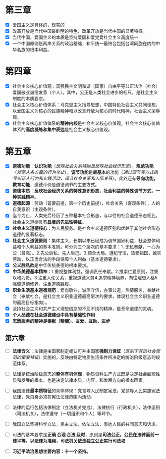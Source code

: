 # 第三章

 - [x] 爱国主义是具体的，现实的
 - [x] 改革开放是当代中国最鲜明的特色，改革开放是当代中国的显著特征。
 - [x] 当代中国，爱国主义的本质是坚持爱国和爱党爱社会主义高度统一
 - [x] 一个中国原则是两岸关系的政治基础，和平统一最符合包括台湾同胞在内的中华名族的根本利益。

# 第四章
 - [x] 社会主义核心价值观：富强民主文明和谐（国家）自由平等公正法治（社会）爱国敬业诚信友善（个人）。其中，公正是人类社会进步的标尺，是社会主义制度的本质要求。
 - [x] 社会主义核心价值体系：马克思主义指导思想，中国特色社会主义共同理想，以爱国主义为核心的民族精神和以改革开放为核心的时代精神，社会主义荣辱观。
 - [x] 社会主义核心价值体系的**精神内核**是社会主义核心价值观，社会主义核心价值体系的**高度凝练和集中表达**是社会主义核心价值观。

# 第五章
- [x] **道德功能**：**认识功能**（*反映社会关系特别是反映社会经济形态*），**规范功能**（*规范人各方面的行为举止*），**调节功能**是**最基本**的功能（*通过调节等方式指导纠正人行为和实践活动，调节社会关系和人际关系*）。此外还有**导向功能，教育功能**，道德评价是道德调节的主要方式。
- [x] **道德本质**：**反映社会经济关系的特殊意识形态**，**社会利益的特殊调节方式**，**一种实践精神**。
- [x] **道德起源**：劳动（首要前提，第一个历史前提），社会关系（客观条件），人的自我意识（主观条件）。
- [x] 迄今为止，人类先后经历了五种基本社会形态，与以往的社会道德形态相比，社会主义道德具有**显著的先进性特征**。
- [x] **社会主义道德核心**：为人民服务。是社会主义道德区别和优越于其他社会形态道德的显著标志。
- [x] **社会主义道德原则**：集体主义，长期以来已经成为调节国家利益，社会整体利益和个人利益的基本准则。可分为三个层次的基本要求：1. 无私奉献，一心为公（最高）。2.先公后私，先人后己。3.顾全大局，遵纪守法，热爱祖国，诚实劳动，以正当合法的手段保障个人利益（基本道德要求）。
- [x] **公义胜私欲**是中华传统美德的根本要求。
- [x] **中华美德基本精神**：1.重视整体利益，强调责任奉献。2.推崇仁爱原则，注重以和为贵。3.注重人伦关系，重视道德义务4.追求精神境界，向往理想人格5.强调道德修养，注重道德践履。
- [x] **职业生活基本道德规范**：爱岗敬业，诚信守信，办事公道，热情服务，奉献社会（奉献社会，是社会主义职业道德最高层次的要求，体现社会主义职业道德的最高目标指向）。
- [x] 坚持社会主义和共产主义理想信念的不屈不挠的精神，是革命道德的灵魂。
- [x] **个人品德在社会道德建设中具有基础性作用**
- [x] **志愿服务的精神是奉献（精髓）、友爱、互助、进步**

## 第六章

 - [ ] **法律含义**：法律是由国家制定或认可并由国家**强制力保证**（*区别于其他社会规范的重要特征*）实施的，反映由特定物质生活条件所决定的统治阶级意志的规范体系。
 - [ ] 法律是统治阶级意志的**整体有机体现**，物质资料生产方式既是决定社会面貌性质和发展的根本，也是决定法律本质，内容，和发展方向的根本因素。
 - [ ] 我国法律**最本质特征**的具体体现：党领导人民制定宪法，党领导人民实施宪法法律，党自身必须在宪法法律范围内活动。
 - [ ] 法律的运行包括法律制定（立法机关完成），法律执行（行政机关），法律适用（司法机关），法律遵守（一切组织和个人）等环节。
 - [ ] 我国立法坚持科学立法，民主立法，依法立法，表达人民的共同意志和诉求。
 - [ ] 司法的基本要求是**正确 合理 合法 及时**，原则是**司法公正，公民在法律面前一律平等，以法律为准绳，司法机关依法独立公正实行司法权**
 - [ ] **习近平法治思想主要内容：十一个坚持。**








<!--stackedit_data:
eyJoaXN0b3J5IjpbLTE0NDgwMzE5ODIsLTMxNjU3MzY4NiwxMT
A0MzI2NjMsLTQwMjkzMDc0M119
-->